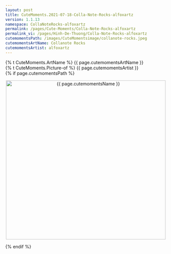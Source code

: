 ```yaml
---
layout: post
title: CuteMoments.2021-07-18-Colla-Note-Rocks-alfoxartz
version: 1.1.13
namespace: CollaNoteRocks-alfoxartz
permalink: /pages/Cute-Moments/Colla-Note-Rocks-alfoxartz
permalink_vi: /pages/Hinh-De-Thuong/Colla-Note-Rocks-alfoxartz
cutemomentsPath: /images/CuteMomentsimage/collanote-rocks.jpeg
cutemomentsArtName: Collanote Rocks
cutemomentsArtist: alfoxartz
---
```


  <div class="picture">
  <div>  {% t CuteMoments.ArtName %} {{ page.cutemomentsArtName }} </div>
  <div>{% t CuteMoments.Picture-of %} {{ page.cutemomentsArtist }}</div>
  {% if page.cutemomentsPath %}<p align="center"> <img width="500" src="{{ page.cutemomentsPath }}" alt="{{ page.cutemomentsName }}"></p> {% endif %}
  </div>
